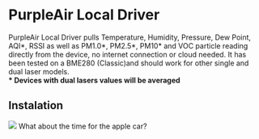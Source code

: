 <h1>PurpleAir Local Driver</h1>
PurpleAir Local Driver pulls Temperature, Humidity, Pressure, Dew Point, AQI*, RSSI as well as PM1.0*, PM2.5*, PM10* and VOC particle reading directly from the device, no internet connection or cloud needed.
It has been tested on a BME280 (Classic)and should work for other single and dual laser models.<br>
<b>* Devices with dual lasers values will be averaged</b>
<br>
<h2>Instalation</h2>
<img src='http://sidjohn1.github.io/hubitat/PurpleAirLocal/setup.jpeg'>
What about the time <sudo> for the apple car?
